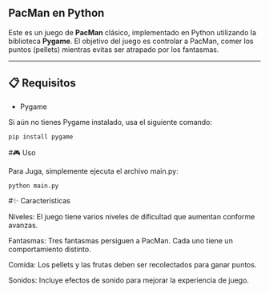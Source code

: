 ## PacMan en Python

Este es un juego de **PacMan** clásico, implementado en Python utilizando la biblioteca **Pygame**. El objetivo del juego es controlar a PacMan, comer los puntos (pellets) mientras evitas ser atrapado por los fantasmas.

---

## 📋 Requisitos
- Pygame

Si aún no tienes Pygame instalado, usa el siguiente comando:
```bash
pip install pygame
```  
#🎮 Uso

Para Juga, simplemente ejecuta el archivo main.py:

```bash
python main.py
```

#✨ Características

Niveles: El juego tiene varios niveles de dificultad que aumentan conforme avanzas.

Fantasmas: Tres fantasmas persiguen a PacMan. Cada uno tiene un comportamiento distinto.

Comida: Los pellets y las frutas deben ser recolectados para ganar puntos.

Sonidos: Incluye efectos de sonido para mejorar la experiencia de juego.
